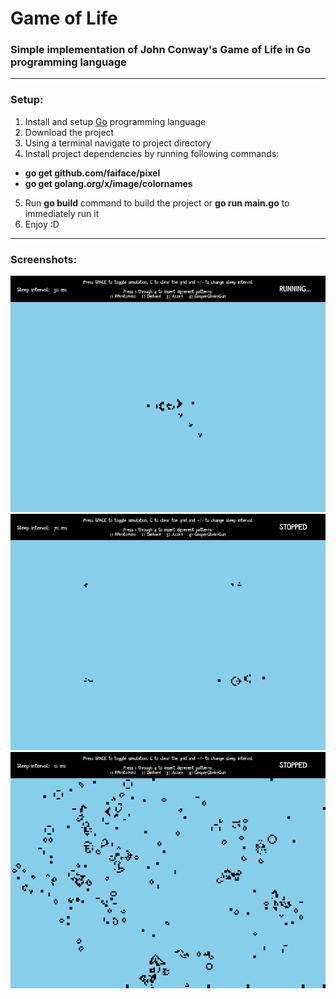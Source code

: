 # Game of Life
### Simple implementation of John Conway's Game of Life in Go programming language
***

### Setup:
1. Install and setup [Go](https://golang.org/) programming language
2. Download the project
3. Using a terminal navigate to project directory
4. Install project dependencies by running following commands:
- **go get github.<span></span>com/faiface/pixel**
- **go get golang.<span></span>org/x/image/colornames**
5. Run **go build** command to build the project or **go run main.go** to immediately run it
6. Enjoy  :D
***

### Screenshots:
![screenshot-1](https://github.com/tool7/gameoflife/blob/master/assets/screenshot-1.png?raw=true)
![screenshot-2](https://github.com/tool7/gameoflife/blob/master/assets/screenshot-2.png?raw=true)
![screenshot-3](https://github.com/tool7/gameoflife/blob/master/assets/screenshot-3.png?raw=true)
